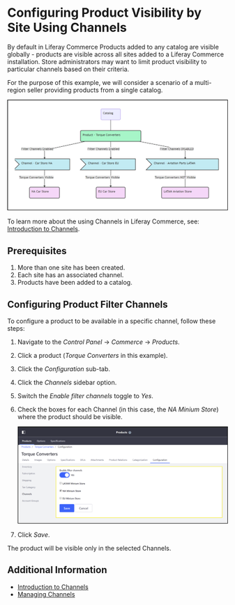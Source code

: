 # Configuring Product Visibility by Site Using Channels

By default in Liferay Commerce Products added to any catalog are visible globally - products are visible across all sites added to a Liferay Commerce installation. Store administrators may want to limit product visibility to particular channels based on their criteria.

For the purpose of this example, we will consider a scenario of a multi-region seller providing products from a single catalog.

<img src="./images/01.png" width="700px" style="border: #000000 1px solid;">

To learn more about the using Channels in Liferay Commerce, see: [Introduction to Channels](../introduction-to-channels/README.md).

## Prerequisites

1. More than one site has been created.
1. Each site has an associated channel.
1. Products have been added to a catalog.

## Configuring Product Filter Channels

To configure a product to be available in a specific channel, follow these steps:

1. Navigate to the _Control Panel_ → _Commerce_ → _Products_.
1. Click a product (_Torque Converters_ in this example).
1. Click the _Configuration_ sub-tab.
1. Click the _Channels_ sidebar option.
1. Switch the _Enable filter channels_ toggle to _Yes_.
1. Check the boxes for each Channel (in this case, the _NA Minium Store_) where the product should be visible.

    <img src="./images/02.png" width="700px" style="border: #000000 1px solid;">

1. Click _Save_.

The product will be visible only in the selected Channels.

## Additional Information

* [Introduction to Channels](../introduction-to-channels/README.md)
* [Managing Channels](../managing-channels/README.md)
